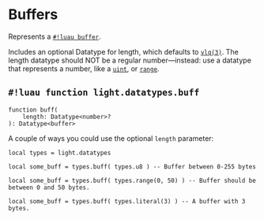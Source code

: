 # Buffers

Represents a
<a href="https://create.roblox.com/docs/reference/engine/libraries/buffer" target="_blank">`#!luau buffer`</a>.

Includes an optional Datatype for length, which defaults to
[`vlq(3)`](./vlq.md). The length datatype should NOT be a regular
number—instead: use a datatype that represents a number, like a
[`uint`](https://light.ardi.gg/api/datatypes/numbers/uints/), or
[`range`](https://light.ardi.gg/api/datatypes/generics/range/).

## `#!luau function light.datatypes.buff`

```luau title='<!-- client --> <!-- server --> <!-- shared --> <!-- sync -->'
function buff(
    length: Datatype<number>?
): Datatype<buffer>
```

A couple of ways you could use the optional `length` parameter:

```luau
local types = light.datatypes

local some_buff = types.buff( types.u8 ) -- Buffer between 0-255 bytes
```

```luau
local some_buff = types.buff( types.range(0, 50) ) -- Buffer should be between 0 and 50 bytes.
```

```luau
local some_buff = types.buff( types.literal(3) ) -- A buffer with 3 bytes.
```
